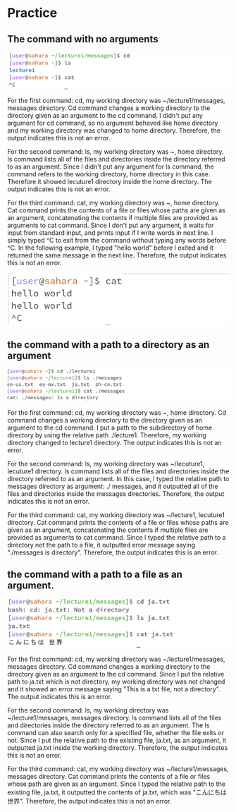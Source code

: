 # Practice


## The command with no arguments

![Image](noarg.png)

For the first command: cd, my working directory was ~/lecture1/messages, messages directory. Cd command changes a working directory to the directory given as an argument to the cd command. I didn't put any argument for cd command, so no argument behaved like home directory and my working directory was changed to home directory. Therefore, the output indicates this is not an error. 

For the second command: ls, my working directory  was ~, home directory. ls command lists all of the files and directories inside the directory referred to as an argument. Since I didn't put any argument for ls command, the command refers to the working directory, home directory in this case. Therefore it showed lecuture1 directory inside the home directory. The output indicates this is not an error.

For the third command: cat, my working directory was ~, home directory. Cat command prints the contents of a file or files whose paths are given as an argument, concatenating the contents if multiple files are provided as arguments to cat command. Since I don't put any argument, it waits for input from standard input, and prints input if I write words in next line. I simply typed ^C to exit from the command without typing any words before ^C. In the following example, I typed "hello world" before I exited and it returned the same message in the next line. Therefore, the output indicates this is not an error. 

![Image](noarga3.png)


## the command with a path to a directory as an argument

![Image](directoryex.png)

For the first command: cd, my working directory was ~, home directory. Cd command changes a working directory to the directory given as an argument to the cd command. I put a path to the subdirectory of home directory by using the relative path ./lecture1. Therefore, my working directory changed to lecture1 directory. The output indicates this is not an error.  

For the second command: ls,  my working directory  was ~/lecuture1, lecuture1 directory. ls command lists all of the files and directories inside the directory referred to as an argument. In this case, I typed the relative path to messages directory as argument: ./ messages, and it outputted all of the files and directories inside the messages directories. Therefore, the output indicates this is not an error.  

For the third command: cat, my working directory was ~/lecture1, lecuture1 directory.  Cat command prints the contents of a file or files whose paths are given as an argument, concatenating the contents if multiple files are provided as arguments to cat command. Since I typed the relative path to a directory not the path to a file, it outputted error message saying "./messages is directory". Therefore, the output indicates this is an error.   


## the command with a path to a file as an argument.

![Image](fileex.png)

For the first command: cd, my working directory was ~/lecture1/messages, messages directory. Cd command changes a working directory to the directory given as an argument to the cd command. Since I put the relative path to ja.txt which is not directory, my working directory was not changed and it showed an error message saying "This is a txt file, not a directory". The output indicates this is an error.  

For the second command: ls,  my working directory  was  ~/lecture1/messages, messages directory. ls command lists all of the files and directories inside the directory referred to as an argument. The ls command can also search only for a specified file, whether the file exits or not. Since I put the relative path to the existing file, ja.txt, as an argument, it outputted ja.txt inside the working directory. Therefore, the output indicates this is not an error.  

For the third command: cat,  my working directory  was  ~/lecture1/messages, messages directory. Cat command prints the contents of a file or files whose path are given as an argument. Since I typed the relative path to the existing file, ja.txt, it outputted the contents of ja.txt, which was "こんにちは　世界". Therefore, the output indicates this is not an error. 
